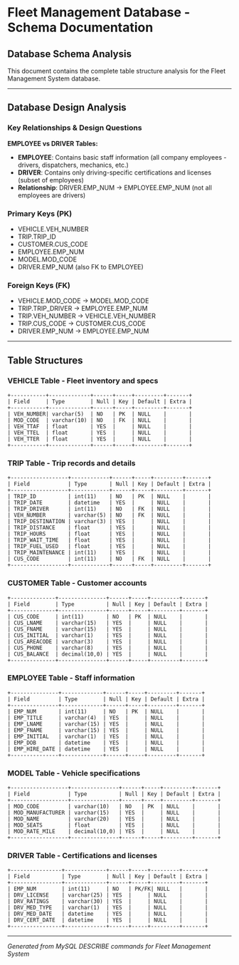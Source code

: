 # Fleet Management Database - Schema Documentation

## Database Schema Analysis

This document contains the complete table structure analysis for the Fleet Management System database.

---

## Database Design Analysis

### Key Relationships & Design Questions

**EMPLOYEE vs DRIVER Tables:**
- **EMPLOYEE**: Contains basic staff information (all company employees - drivers, dispatchers, mechanics, etc.)
- **DRIVER**: Contains only driving-specific certifications and licenses (subset of employees)
- **Relationship**: DRIVER.EMP_NUM → EMPLOYEE.EMP_NUM (not all employees are drivers)

### Primary Keys (PK)
- VEHICLE.VEH_NUMBER
- TRIP.TRIP_ID  
- CUSTOMER.CUS_CODE
- EMPLOYEE.EMP_NUM
- MODEL.MOD_CODE
- DRIVER.EMP_NUM (also FK to EMPLOYEE)

### Foreign Keys (FK)
- VEHICLE.MOD_CODE → MODEL.MOD_CODE
- TRIP.TRIP_DRIVER → EMPLOYEE.EMP_NUM
- TRIP.VEH_NUMBER → VEHICLE.VEH_NUMBER
- TRIP.CUS_CODE → CUSTOMER.CUS_CODE
- DRIVER.EMP_NUM → EMPLOYEE.EMP_NUM

---

## Table Structures

### VEHICLE Table - Fleet inventory and specs
```
+-----------+-------------+------+-----+---------+-------+
| Field     | Type        | Null | Key | Default | Extra |
+-----------+-------------+------+-----+---------+-------+
| VEH_NUMBER| varchar(5)  | NO   | PK  | NULL    |       |
| MOD_CODE  | varchar(10) | NO   | FK  | NULL    |       |
| VEH_TTAF  | float       | YES  |     | NULL    |       |
| VEH_TTEL  | float       | YES  |     | NULL    |       |
| VEH_TTER  | float       | YES  |     | NULL    |       |
+-----------+-------------+------+-----+---------+-------+
```

### TRIP Table - Trip records and details
```
+------------------+------------+------+-----+---------+-------+
| Field            | Type       | Null | Key | Default | Extra |
+------------------+------------+------+-----+---------+-------+
| TRIP_ID          | int(11)    | NO   | PK  | NULL    |       |
| TRIP_DATE        | datetime   | YES  |     | NULL    |       |
| TRIP_DRIVER      | int(11)    | NO   | FK  | NULL    |       |
| VEH_NUMBER       | varchar(5) | NO   | FK  | NULL    |       |
| TRIP_DESTINATION | varchar(3) | YES  |     | NULL    |       |
| TRIP_DISTANCE    | float      | YES  |     | NULL    |       |
| TRIP_HOURS       | float      | YES  |     | NULL    |       |
| TRIP_WAIT_TIME   | float      | YES  |     | NULL    |       |
| TRIP_FUEL_USED   | float      | YES  |     | NULL    |       |
| TRIP_MAINTENANCE | int(11)    | YES  |     | NULL    |       |
| CUS_CODE         | int(11)    | NO   | FK  | NULL    |       |
+------------------+------------+------+-----+---------+-------+
```

### CUSTOMER Table - Customer accounts
```
+--------------+---------------+------+-----+---------+-------+
| Field        | Type          | Null | Key | Default | Extra |
+--------------+---------------+------+-----+---------+-------+
| CUS_CODE     | int(11)       | NO   | PK  | NULL    |       |
| CUS_LNAME    | varchar(15)   | YES  |     | NULL    |       |
| CUS_FNAME    | varchar(15)   | YES  |     | NULL    |       |
| CUS_INITIAL  | varchar(1)    | YES  |     | NULL    |       |
| CUS_AREACODE | varchar(3)    | YES  |     | NULL    |       |
| CUS_PHONE    | varchar(8)    | YES  |     | NULL    |       |
| CUS_BALANCE  | decimal(10,0) | YES  |     | NULL    |       |
+--------------+---------------+------+-----+---------+-------+
```

### EMPLOYEE Table - Staff information
```
+---------------+-------------+------+-----+---------+-------+
| Field         | Type        | Null | Key | Default | Extra |
+---------------+-------------+------+-----+---------+-------+
| EMP_NUM       | int(11)     | NO   | PK  | NULL    |       |
| EMP_TITLE     | varchar(4)  | YES  |     | NULL    |       |
| EMP_LNAME     | varchar(15) | YES  |     | NULL    |       |
| EMP_FNAME     | varchar(15) | YES  |     | NULL    |       |
| EMP_INITIAL   | varchar(1)  | YES  |     | NULL    |       |
| EMP_DOB       | datetime    | YES  |     | NULL    |       |
| EMP_HIRE_DATE | datetime    | YES  |     | NULL    |       |
+---------------+-------------+------+-----+---------+-------+
```

### MODEL Table - Vehicle specifications
```
+------------------+---------------+------+-----+---------+-------+
| Field            | Type          | Null | Key | Default | Extra |
+------------------+---------------+------+-----+---------+-------+
| MOD_CODE         | varchar(10)   | NO   | PK  | NULL    |       |
| MOD_MANUFACTURER | varchar(15)   | YES  |     | NULL    |       |
| MOD_NAME         | varchar(20)   | YES  |     | NULL    |       |
| MOD_SEATS        | float         | YES  |     | NULL    |       |
| MOD_RATE_MILE    | decimal(10,0) | YES  |     | NULL    |       |
+------------------+---------------+------+-----+---------+-------+
```

### DRIVER Table - Certifications and licenses
```
+----------------+-------------+------+-----+---------+-------+
| Field          | Type        | Null | Key | Default | Extra |
+----------------+-------------+------+-----+---------+-------+
| EMP_NUM        | int(11)     | NO   | PK/FK| NULL   |       |
| DRV_LICENSE    | varchar(25) | YES  |     | NULL    |       |
| DRV_RATINGS    | varchar(30) | YES  |     | NULL    |       |
| DRV_MED_TYPE   | varchar(1)  | YES  |     | NULL    |       |
| DRV_MED_DATE   | datetime    | YES  |     | NULL    |       |
| DRV_CERT_DATE  | datetime    | YES  |     | NULL    |       |
+----------------+-------------+------+-----+---------+-------+
```

---

*Generated from MySQL DESCRIBE commands for Fleet Management System*